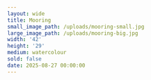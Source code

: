 ```yaml
---
layout: wide
title: Mooring
small_image_path: /uploads/mooring-small.jpg
large_image_path: /uploads/mooring-big.jpg
width: '42'
height: '29'
medium: watercolour
sold: false
date: 2025-08-27 00:00:00
---
```

